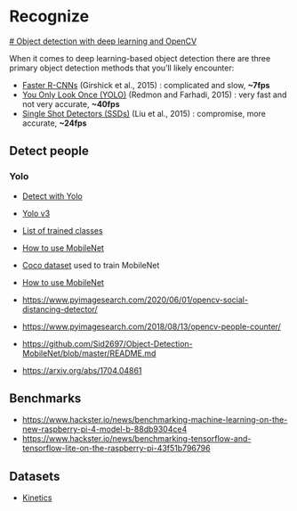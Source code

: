 # Recognize

[# Object detection with deep learning and OpenCV](https://www.pyimagesearch.com/2017/09/11/object-detection-with-deep-learning-and-opencv/)

When it comes to deep learning-based object detection there are three primary object detection methods that you’ll likely encounter:

-   [Faster R-CNNs](https://arxiv.org/abs/1506.01497) (Girshick et al., 2015) : complicated and slow, __~7fps__
-   [You Only Look Once (YOLO)](https://arxiv.org/abs/1506.02640) (Redmon and Farhadi, 2015) : very fast and not very accurate, __~40fps__
-   [Single Shot Detectors (SSDs)](https://arxiv.org/abs/1512.02325) (Liu et al., 2015) : compromise, more accurate, __~24fps__

## Detect people 

### Yolo

- [Detect with Yolo](https://www.pyimagesearch.com/2018/11/12/yolo-object-detection-with-opencv/)
- [Yolo v3](https://arxiv.org/pdf/1804.02767.pdf)
- [List of trained classes](https://github.com/pjreddie/darknet/blob/master/data/coco.names)

- [How to use MobileNet](https://www.pyimagesearch.com/2017/09/11/object-detection-with-deep-learning-and-opencv/)
- [Coco dataset](https://cocodataset.org/#home) used to train MobileNet
- [How to use MobileNet](https://www.pyimagesearch.com/2018/08/13/opencv-people-counter/)
- https://www.pyimagesearch.com/2020/06/01/opencv-social-distancing-detector/

- https://www.pyimagesearch.com/2018/08/13/opencv-people-counter/
- https://github.com/Sid2697/Object-Detection-MobileNet/blob/master/README.md
- https://arxiv.org/abs/1704.04861

## Benchmarks

- https://www.hackster.io/news/benchmarking-machine-learning-on-the-new-raspberry-pi-4-model-b-88db9304ce4
- https://www.hackster.io/news/benchmarking-tensorflow-and-tensorflow-lite-on-the-raspberry-pi-43f51b796796


## Datasets

- [Kinetics](https://deepmind.com/research/open-source/kinetics)